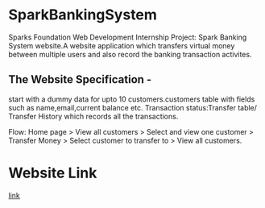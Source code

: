 # SparkBankingSystem
Sparks Foundation Web Development Internship Project: Spark Banking System website.A website application which transfers virtual money between multiple users and also record the banking transaction activites.

## The Website Specification -
start with a dummy data for upto 10 customers.customers table with fields such as name,email,current balance etc. Transaction status:Transfer table/ Transfer History which records all the transactions.

Flow: Home page > View all customers > Select and view one customer > Transfer Money > Select customer to transfer to > View all customers. 

# Website Link
[link](https://www.youtube.com/playlist?list=WL)
